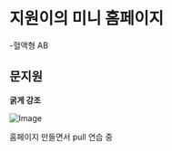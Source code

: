 # 지원이의 미니 홈페이지

-혈액형 AB

## 문지원

**굵게 강조**

![Image](https://github.com/user-attachments/assets/8136d4a3-4b94-4c43-b7d1-6e503882c6c2)



홈페이지 만들면서 pull 연습 중
